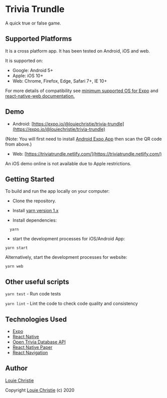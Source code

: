 # Trivia Trundle

A quick true or false game.

## Supported Platforms

It is a cross platform app. It has been tested on Android, iOS and web.

It is supported on:

- Google: Android 5+
- Apple: iOS 10+
- Web: Chrome, Firefox, Edge, Safari 7+, IE 10+

For more details of compatibility see [minimum supported OS for Expo](https://docs.expo.io/introduction/why-not-expo/) and [react-native-web documentation.](https://github.com/necolas/react-native-web.)

## Demo

- Android: [https://expo.io/@louiechristie/trivia-trundle](https://expo.io/@louiechristie/trivia-trundle)

(Note: You will first need to install [Android Expo App](https://play.google.com/store/apps/details?id=host.exp.exponent&hl=en) then scan the QR code from above.)

- Web: [https://triviatrundle.netlify.com/](https://triviatrundle.netlify.com/)

An iOS demo online is not available due to Apple restrictions.

## Getting Started

To build and run the app locally on your computer:

- Clone the repository.

- Install [yarn version 1.x](https://classic.yarnpkg.com/lang/en/)

- Install dependencies:

```console
  yarn
```

- start the development processes for iOS/Android App:

```console
yarn start
```

Alternatively, start the development processes for website:

```console
yarn web
```

## Other useful scripts

`yarn test` - Run code tests

`yarn lint` - Lint the code to check code quality and consistency

## Technologies Used

- [Expo](https://opentdb.com/)
- [React Native](https://facebook.github.io/react-native/docs/getting-started)
- [Open Trivia Database API](https://opentdb.com/)
- [React Native Paper](https://callstack.github.io/react-native-paper/)
- [React Navigation](https://reactnavigation.org/)

## Author

[Louie Christie](https://www.louiechristie.com)

Copyright [Louie Christie](https://www.louiechristie.com) (c) 2020

